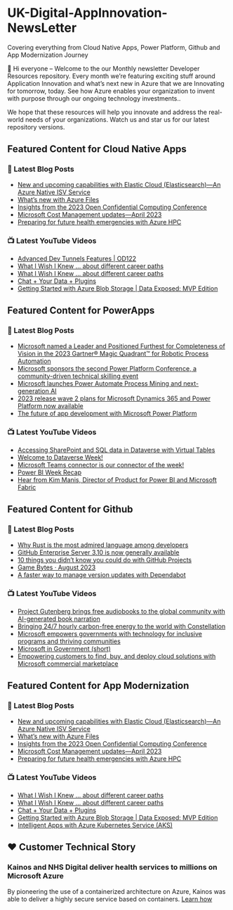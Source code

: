 # UK-Digital-AppInnovation-NewsLetter

Covering everything from Cloud Native Apps, Power Platform, Github and App Modernization Journey

👋 Hi everyone – Welcome to the our Monthly newsletter Developer Resources repository. Every month we’re featuring exciting stuff around Application Innovation and what’s next new in Azure that we are Innovating for tomorrow, today. See how Azure enables your organization to invent with purpose through our ongoing technology investments..


We hope that these resources will help you innovate and address the real-world needs of your organizations. Watch us and star us for our latest repository versions.

## Featured Content for Cloud Native Apps


### 📝 Latest Blog Posts

    
<!-- BLOGCNA:START -->
- [New and upcoming capabilities with Elastic Cloud (Elasticsearch)—An Azure Native ISV Service](https://azure.microsoft.com/blog/new-and-upcoming-capabilities-with-elastic-cloud-elasticsearch-an-azure-native-isv-service/)
- [What’s new with Azure Files](https://azure.microsoft.com/blog/what-s-new-with-azure-files/)
- [Insights from the 2023 Open Confidential Computing Conference](https://azure.microsoft.com/blog/insights-from-the-2023-open-confidential-computing-conference/)
- [Microsoft Cost Management updates—April 2023](https://azure.microsoft.com/blog/microsoft-cost-management-updates-april-2023/)
- [Preparing for future health emergencies with Azure HPC ](https://azure.microsoft.com/blog/preparing-for-future-health-emergencies-with-azure-hpc/)
<!-- BLOGCNA:END -->

### 📺 Latest YouTube Videos

 
<!-- YOUTUBECNA:START -->
- [Advanced Dev Tunnels Features | OD122](https://www.youtube.com/watch?v=yCYLurylgj8)
- [What I Wish I Knew ... about different career paths](https://www.youtube.com/watch?v=VAJwsEddJ8E)
- [What I Wish I Knew ... about different career paths](https://www.youtube.com/watch?v=AlKrSyv3OIo)
- [Chat + Your Data + Plugins](https://www.youtube.com/watch?v=TNqAJUgm-sU)
- [Getting Started with Azure Blob Storage | Data Exposed: MVP Edition](https://www.youtube.com/watch?v=c9T46EIHg4I)
<!-- YOUTUBECNA:END -->

##  Featured Content for PowerApps
### 📝 Latest Blog Posts
<!-- BLOGPOWER:START -->
- [Microsoft named a Leader and Positioned Furthest for Completeness of Vision in the 2023 Gartner® Magic Quadrant™ for Robotic Process Automation](https://powerautomate.microsoft.com/en-us/blog/microsoft-named-a-leader-and-positioned-furthest-for-completeness-of-vision-in-the-2023-gartner-magic-quadrant-for-robotic-process-automation/)
- [Microsoft sponsors the second Power Platform Conference, a community-driven technical skilling event](https://cloudblogs.microsoft.com/powerplatform/2023/07/25/microsoft-sponsors-the-second-power-platform-conference-a-community-driven-technical-skilling-event/)
- [Microsoft launches Power Automate Process Mining and next-generation AI](https://cloudblogs.microsoft.com/powerplatform/2023/07/18/microsoft-launches-power-automate-process-mining-and-next-generation-ai/)
- [2023 release wave 2 plans for Microsoft Dynamics 365 and Power Platform now available](https://cloudblogs.microsoft.com/dynamics365/bdm/2023/07/18/2023-release-wave-2-plans-for-microsoft-dynamics-365-and-power-platform-now-available/)
- [The future of app development with Microsoft Power Platform](https://cloudblogs.microsoft.com/powerplatform/2023/05/23/the-future-of-app-development-with-microsoft-power-platform/)
<!-- BLOGPOWER:END -->
 ### 📺 Latest YouTube Videos
    
<!-- YOUTUBEPOWER:START -->
- [Accessing SharePoint and SQL data in Dataverse with Virtual Tables](https://www.youtube.com/watch?v=OYmr9OWe6ps)
- [Welcome to Dataverse Week!](https://www.youtube.com/watch?v=7lMvk3YIIwM)
- [Microsoft Teams connector is our connector of the week!](https://www.youtube.com/watch?v=zBLdm4xWXUE)
- [Power BI Week Recap](https://www.youtube.com/watch?v=tAdoEzddAgI)
- [Hear from Kim Manis, Director of Product for Power BI and Microsoft Fabric](https://www.youtube.com/watch?v=43DjWdQDQJY)
<!-- YOUTUBEPOWER:END -->

##  Featured Content for Github
### 📝 Latest Blog Posts
<!-- BLOGGITHUB:START -->
- [Why Rust is the most admired language among developers](https://github.blog/2023-08-30-why-rust-is-the-most-admired-language-among-developers/)
- [GitHub Enterprise Server 3.10 is now generally available](https://github.blog/2023-08-29-github-enterprise-server-3-10-is-now-generally-available/)
- [10 things you didn’t know you could do with GitHub Projects](https://github.blog/2023-08-28-10-things-you-didnt-know-you-could-do-with-github-projects/)
- [Game Bytes · August 2023](https://github.blog/2023-08-25-game-bytes-august-2023/)
- [A faster way to manage version updates with Dependabot](https://github.blog/2023-08-24-a-faster-way-to-manage-version-updates-with-dependabot/)
<!-- BLOGGITHUB:END -->
### 📺 Latest YouTube Videos
<!-- YOUTUBEGITHUB:START -->
- [Project Gutenberg brings free audiobooks to the global community with AI-generated book narration](https://www.youtube.com/watch?v=iB01e1_xRgc)
- [Bringing 24/7 hourly carbon-free energy to the world with Constellation](https://www.youtube.com/watch?v=GEZc_4oZllM)
- [Microsoft empowers governments with technology for inclusive programs and thriving communities](https://www.youtube.com/watch?v=bUvoQ6IIzrY)
- [Microsoft in Government &lpar;short&rpar;](https://www.youtube.com/watch?v=7D40A1tkmmQ)
- [Empowering customers to find, buy, and deploy cloud solutions with Microsoft commercial marketplace](https://www.youtube.com/watch?v=QrmQKVlksJs)
<!-- YOUTUBEGITHUB:END -->
##  Featured Content for App Modernization
### 📝 Latest Blog Posts
<!-- BLOGAPPMOD:START -->
- [New and upcoming capabilities with Elastic Cloud (Elasticsearch)—An Azure Native ISV Service](https://azure.microsoft.com/blog/new-and-upcoming-capabilities-with-elastic-cloud-elasticsearch-an-azure-native-isv-service/)
- [What’s new with Azure Files](https://azure.microsoft.com/blog/what-s-new-with-azure-files/)
- [Insights from the 2023 Open Confidential Computing Conference](https://azure.microsoft.com/blog/insights-from-the-2023-open-confidential-computing-conference/)
- [Microsoft Cost Management updates—April 2023](https://azure.microsoft.com/blog/microsoft-cost-management-updates-april-2023/)
- [Preparing for future health emergencies with Azure HPC ](https://azure.microsoft.com/blog/preparing-for-future-health-emergencies-with-azure-hpc/)
<!-- BLOGAPPMOD:END -->
### 📺 Latest YouTube Videos
<!-- YOUTUBEAPPMOD:START -->
- [What I Wish I Knew ... about different career paths](https://www.youtube.com/watch?v=VAJwsEddJ8E)
- [What I Wish I Knew ... about different career paths](https://www.youtube.com/watch?v=AlKrSyv3OIo)
- [Chat + Your Data + Plugins](https://www.youtube.com/watch?v=TNqAJUgm-sU)
- [Getting Started with Azure Blob Storage | Data Exposed: MVP Edition](https://www.youtube.com/watch?v=c9T46EIHg4I)
- [Intelligent Apps with Azure Kubernetes Service &lpar;AKS&rpar;](https://www.youtube.com/watch?v=MGElMsKNvxg)
<!-- YOUTUBEAPPMOD:END -->


## ♥️ Customer Technical Story 

### Kainos and NHS Digital deliver health services to millions on Microsoft Azure

By pioneering the use of a containerized architecture on Azure, Kainos was able to deliver a highly secure service based on containers. [Learn how](https://customers.microsoft.com/en-us/story/1368348549535774520-kainos-and-nhs-digital-deliver-health-services-to-millions-on-microsoft-azure)


